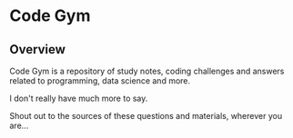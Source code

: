 # Code Gym

## Overview
Code Gym is a repository of study notes, coding challenges and answers related to programming, data science and more. 

I don't really have much more to say. 

Shout out to the sources of these questions and materials, wherever you are...

